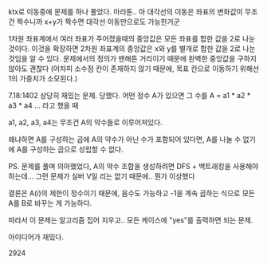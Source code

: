 ktx로 이동중에 문제를 하나 풀었다. 마라톤..
아 대각선의 이동은 좌표의 변화값이 무조건 짝수니까 x+y가 짝수면 대각선 이동만으로도 가능한거군

1차원 좌표계에서 여러 좌표가 주어졌을때의 중앙값은 모든 좌표를 합한 값을 2로 나눈 것이다.
이것을 확장하면 2차원 좌표계의 중앙값은 x와 y를 별개로 합한 값을 2로 나눈 것임을 알 수 있다.
문제에서의 정의가 맨해튼 거리이기 때문에 완벽한 중앙값을 구하지 않아도 괜찮다 (어차피 소수점 칸이 존재하지 않기 때문에, 목표 칸으로 이동하기 위해선 1의 가중치가 소모된다.)





7.18:1402
상당히 재밌는 문제. 당했다.
어떤 정수 A가 있으면 그 수를 A = a1 * a2 * a3 * a4 ... 라고 했을 때

a1, a2, a3, a4는 무조건 A의 약수들로 이루어져있다.

왜냐하면 A를 구성하는 곱에 A의 약수가 아닌 수가 포함되어 있다면, A를 나눌 수 없기에 A를 구성하는 곱으로 성립할 수 없다.

  

PS. 문제를 풀며 의아했었다, A의 약수 조합을 생성하려면 DFS + 백트래킹을 사용해야 하는데... 그런 문제가 실버 V일 리는 없기 때문에.. 뭔가 이상했다

결론은 A(i)의 제한이 정수이기 때문에, 음수도 가능하고 -1을 계속 곱하는 식으로 모든 A를 B로 바꾸는 게 가능하다.

따라서 이 문제는 알고리즘 집어 치우고.. 모든 케이스에 "yes"를 출력하면 되는 문제.

아이디어가 재밌다.


2924
